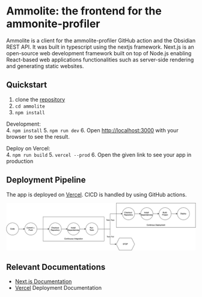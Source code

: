 # Ammolite: the frontend for the ammonite-profiler

Ammolite is a client for the ammolite-profiler GitHub action and the Obsidian REST API. It was built in typescript using the nextjs framework. Next.js is an open-source web development framework built on top of Node.js enabling React-based web applications functionalities such as server-side rendering and generating static websites.

## Quickstart

1. clone the [repository]
2. `cd ammolite`
3. `npm install`

Development: \
4. `npm install`
5. `npm run dev`
6. Open [http://localhost:3000](http://localhost:3000) with your browser to see the result.

Deploy on Vercel:\
4. `npm run build`
5. `vercel --prod`
6. Open the given link to see your app in production

## Deployment Pipeline
The app is deployed on [Vercel]. CICD is handled by using GitHub actions.

![cicd](./public/client-cicd.drawio.png)

## Relevant Documentations
* [Next.js Documentation]
* [Vercel] Deployment Documentation

[Next.js Documentation]: <https://nextjs.org/docs>
[Vercel]: <https://vercel.com/docs/concepts/next.js/overview>
[repository]: <https://github.com/pdettmann/ammolite>
